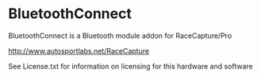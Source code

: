 BluetoothConnect
================

BluetoothConnect is a Bluetooth module addon for RaceCapture/Pro

http://www.autosportlabs.net/RaceCapture

See License.txt for information on licensing for this hardware and software
